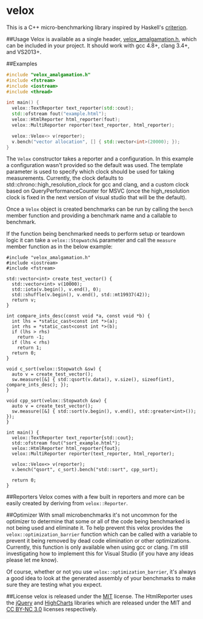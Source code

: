 velox
=====

This is a C++ micro-benchmarking library inspired by Haskell's [criterion](https://hackage.haskell.org/package/criterion).

##Usage
Velox is available as a single header, [velox_amalgamation.h](https://raw.githubusercontent.com/ctrychta/velox/master/amalgamation/velox_amalgamation.h), which can be included in your project.  It should work with gcc 4.8+, clang 3.4+, and VS2013+.

##Examples
```cpp
#include "velox_amalgamation.h"
#include <fstream>
#include <iostream>
#include <thread>

int main() {
  velox::TextReporter text_reporter(std::cout);
  std::ofstream fout("example.html");
  velox::HtmlReporter html_reporter(fout);
  velox::MultiReporter reporter(text_reporter, html_reporter);

  velox::Velox<> v(reporter);
  v.bench("vector allocation", [] { std::vector<int>(20000); });
}
```

The `Velox` constructor takes a reporter and a configuration.  In this example a configuration wasn't provided so the default was used.  The template parameter is used to specify which clock should be used for taking measurements.  Currently, the clock defaults to std::chrono::high_resolution_clock for gcc and clang, and a custom clock based on QueryPerformanceCounter for MSVC (once the high_resolution clock is fixed in the next version of visual studio that will be the default).

Once a `Velox` object is created benchmarks can be run by calling the `bench` member function and providing a benchmark name and a callable to benchmark.

If the function being benchmarked needs to perform setup or teardown logic it can take a `velox::Stopwatch&` parameter and call the `measure` member function as in the below example:

```cppp
#include "velox_amalgamation.h"
#include <iostream>
#include <fstream>

std::vector<int> create_test_vector() {
  std::vector<int> v(10000);
  std::iota(v.begin(), v.end(), 0);
  std::shuffle(v.begin(), v.end(), std::mt19937(42));
  return v;
}

int compare_ints_desc(const void *a, const void *b) {
  int lhs = *static_cast<const int *>(a);
  int rhs = *static_cast<const int *>(b);
  if (lhs > rhs)
    return -1;
  if (lhs < rhs)
    return 1;
  return 0;
}

void c_sort(velox::Stopwatch &sw) {
  auto v = create_test_vector();
  sw.measure([&] { std::qsort(v.data(), v.size(), sizeof(int), compare_ints_desc); });
}

void cpp_sort(velox::Stopwatch &sw) {
  auto v = create_test_vector();
  sw.measure([&] { std::sort(v.begin(), v.end(), std::greater<int>()); });
}

int main() {
  velox::TextReporter text_reporter{std::cout};
  std::ofstream fout("sort_example.html");
  velox::HtmlReporter html_reporter{fout};
  velox::MultiReporter reporter(text_reporter, html_reporter);

  velox::Velox<> v(reporter);
  v.bench("qsort", c_sort).bench("std::sort", cpp_sort);

  return 0;
}
```

##Reporters
Velox comes with a few built in reporters and more can be easily created by deriving from `velox::Reporter`.

##Optimizer
With small microbenchmarks it's not uncommon for the optimizer to determine that some or all of the code being benchmarked is not being used and eliminate it.  To help prevent this velox provides the `velox::optimization_barrier` function which can be called with a variable to prevent it being removed by dead code elimination or other optimizations.  Currently, this function is only available when using gcc or clang.  I'm still investigating how to implement this for Visual Studio (if you have any ideas please let me know). 

Of course, whether or not you use `velox::optimization_barrier`, it's always a good idea to look at the generated assembly of your benchmarks to make sure they are testing what you expect.

##License
velox is released under the [MIT](https://tldrlegal.com/license/mit-license) license.  The HtmlReporter uses the [jQuery](http://jquery.com/) and [HighCharts](http://www.highcharts.com/) libraries which are released under the MIT and [CC BY-NC 3.0](http://creativecommons.org/licenses/by-nc/3.0/) licenses respectively.
